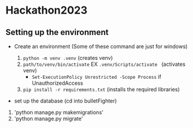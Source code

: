 # Hackathon2023

## Setting up the environment
- Create an environment (Some of these command are just for windows)
    1. `python -m venv .venv` (creates venv)
    2. `path/to/venv/bin/activate` EX `.venv/Scripts/activate ` (activates venv)
        - `Set-ExecutionPolicy Unrestricted -Scope Process` if UnauthorizedAccess
    3. `pip install -r requirements.txt` (installs the required libraries)


- set up the database (cd into bulletFighter)
1. 'python manage.py makemigrations'
2. 'python manage.py migrate'
